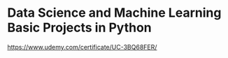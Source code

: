 # Data Science and Machine Learning Basic Projects in Python
https://www.udemy.com/certificate/UC-3BQ68FER/

